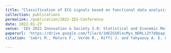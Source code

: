 ```yaml
---
title: "Classification of ECG signals based on functional data analysis and machine learning techniques"
collection: publications
permalink: /publication/2022-IES-Conference
date: 2022-01-27
venue: 'IES 2022 Innovation & Society 5.0: Statistical and Economic Methodologies for Quality Assessment'
paperurl: 'https://drive.google.com/file/d/1HEZG50lecMyx_NDRLi2Y7d0papiX9ZWO/view'
citation: 'Sabri M., Maturo F., Verde R., Riffi J. and Yahyaouy A. E. Classification of ECG signals based on functional data analysis and machine learning techniques';<i>IES 2022 Innovation & Society 5.0: Statistical and Economic Methodologies for Quality Assessment</i>. Page: 618-623.

---
```

